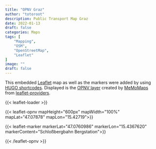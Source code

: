 ```yaml
---
title: "OPNV Graz"
author: "totoroot"
description: Public Transport Map Graz
date: 2022-01-13
draft: false
categories: Maps
tags: [
    "Mapping",
    "OSM",
    "OpenStreetMap",
    "Leaflet"
]
image: ""
draft: false
---
```


This embedded [Leaflet](https://leafletjs.com/) map as well as the markers were added by using [HUGO shortcodes](https://gohugo.io/content-management/shortcodes/). Displayed is the [OPNV layer](https://tileserver.memomaps.de/) created by [MeMoMaps](https://memomaps.de/en/homepage/) from [leaflet-providers](https://leaflet-extras.github.io/leaflet-providers/preview/).

{{< leaflet-loader >}}

{{< leaflet-opnv mapHeight="600px" mapWidth="100%" mapLat="47.07878" mapLon="15.42719">}}

{{< leaflet-marker markerLat="47.0760986" markerLon="15.4367620" markerContent="Schloßbergbahn Bergstation">}}

{{< /leaflet-opnv >}}
